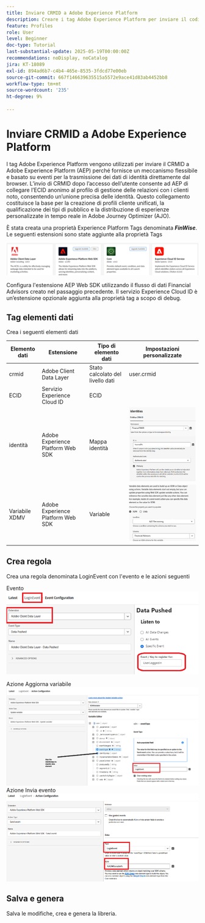 ```yaml
---
title: Inviare CRMID a Adobe Experience Platform
description: Creare i tag Adobe Experience Platform per inviare il codice CRMID ricevuto dal browser a Adobe Experience Platform
feature: Profiles
role: User
level: Beginner
doc-type: Tutorial
last-substantial-update: 2025-05-19T00:00:00Z
recommendations: noDisplay, noCatalog
jira: KT-18089
exl-id: 894ad6b7-c4b4-465e-8535-3fdcd77e00eb
source-git-commit: 667f146639635515a5572e9ace41d83ab4452bb8
workflow-type: tm+mt
source-wordcount: '235'
ht-degree: 9%

---
```


# Inviare CRMID a Adobe Experience Platform

I tag Adobe Experience Platform vengono utilizzati per inviare il CRMID a Adobe Experience Platform (AEP) perché fornisce un meccanismo flessibile e basato su eventi per la trasmissione dei dati di identità direttamente dal browser. L’invio di CRMID dopo l’accesso dell’utente consente ad AEP di collegare l’ECID anonimo al profilo di gestione delle relazioni con i clienti noto, consentendo un’unione precisa delle identità. Questo collegamento costituisce la base per la creazione di profili cliente unificati, la qualificazione dei tipi di pubblico e la distribuzione di esperienze personalizzate in tempo reale in Adobe Journey Optimizer (AJO).

È stata creata una proprietà Experience Platform Tags denominata _**FinWise**_. Le seguenti estensioni sono state aggiunte alla proprietà Tags

![tag-estensioni](assets/tags-extensions.png)

Configura l&#39;estensione AEP Web SDK utilizzando il flusso di dati Financial Advisors creato nel passaggio precedente.
Il servizio Experience Cloud ID è un’estensione opzionale aggiunta alla proprietà tag a scopo di debug.

## Tag elementi dati

Crea i seguenti elementi dati

| Elemento dati | Estensione | Tipo di elemento dati | Impostazioni personalizzate |
|--------------|-----------------------------------|---------------------------|----------------------------------------|
| crmid | Adobe Client Data Layer | Stato calcolato del livello dati | user.crmid |
| ECID | Servizio Experience Cloud ID | ECID |                                        |
| identità | Adobe Experience Platform Web SDK | Mappa identità | ![immagine](assets/identity-settings.png) |
| Variabile XDMV | Adobe Experience Platform Web SDK | Variable | ![immagine](assets/xdmvariable.png) |

## Crea regola

Crea una regola denominata LoginEvent con l&#39;evento e le azioni seguenti

Evento
![evento](assets/data-pushed-event1.png)

Azione Aggiorna variabile
![aggiorna-variabile](assets/update-variable1.png)
Azione Invia evento
![send-event](assets/send-event1.png)

## Salva e genera

Salva le modifiche, crea e genera la libreria.
